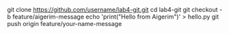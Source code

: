 git clone https://github.com/username/lab4-git.git
cd lab4-git
git checkout -b feature/aigerim-message
echo 'print("Hello from Aigerim")' > hello.py
git push origin feature/your-name-message
